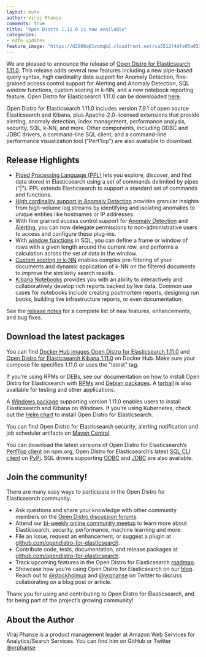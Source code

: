 ```yaml
---
layout: mute
author: Viraj Phanse
comments: true
title: "Open Distro 1.11.0 is now available"
categories:
- odfe-updates
feature_image: "https://d2908q01vomqb2.cloudfront.net/ca3512f4dfa95a03169c5a670a4c91a19b3077b4/2019/03/26/open_disto-elasticsearch-logo-800x400.jpg"
---
```


We are pleased to announce the release of [Open Distro for Elasticsearch 1.11.0](https://opendistro.github.io/for-elasticsearch/downloads.html). This release adds several new features including a new pipe-based query syntax, high cardinality data support for Anomaly Detection, fine-grained access control support for Alerting and Anomaly Detection, SQL window functions, custom scoring in k-NN, and a new notebook reporting feature. Open Distro for Elasticsearch 1.11.0 can be downloaded [here](https://opendistro.github.io/for-elasticsearch/downloads.html).

Open Distro for Elasticsearch 1.11.0 includes version 7.9.1 of open source Elasticsearch and Kibana, plus Apache-2.0-licensed extensions that provide alerting, anomaly detection, index management, performance analysis, security, SQL, k-NN, and more. Other components, including ODBC and JDBC drivers, a command-line SQL client, and a command-line performance visualization tool (“PerfTop”) are also available to download.

## Release Highlights

* [Piped Processing Language (PPL)](https://opendistro.github.io/for-elasticsearch-docs/docs/ppl/) lets you explore, discover, and find data stored in Elasticsearch using a set of commands delimited by pipes ("\|"). PPL extends Elasticsearch to support a standard set of commands and functions.
* [High cardinality support in Anomaly Detection](https://github.com/opendistro-for-elasticsearch/anomaly-detection/issues/147) provides granular insights from high-volume log streams by identifying and isolating anomalies to unique entities like hostnames or IP addresses.
* With fine grained access control support for [Anomaly Detection](https://github.com/opendistro-for-elasticsearch/security-kibana-plugin/pull/538) and [Alerting](https://github.com/opendistro-for-elasticsearch/security-kibana-plugin/pull/532), you can now delegate permissions to non-administrative users to access and configure these plug-ins.
* With [window functions](https://github.com/opendistro-for-elasticsearch/sql/pull/753) in SQL, you can define a frame or window of rows with a given length around the current row, and performs a calculation across the set of data in the window.
* [Custom scoring in k-NN](https://github.com/opendistro-for-elasticsearch/k-NN/pull/196) enables complex pre-filtering of your documents and dynamic application of k-NN on the filtered documents to improve the similarity search results.
* [Kibana Notebooks](https://opendistro.github.io/for-elasticsearch-docs/docs/notebooks/) provides you with an ability to interactively and collaboratively develop rich reports backed by live data. Common use cases for notebooks include creating postmortem reports, designing run books, building live infrastructure reports, or even documentation.

See the [release notes](https://github.com/opendistro-for-elasticsearch/opendistro-build/blob/master/release-notes/opendistro-for-elasticsearch-release-notes-1.11.0.md) for a complete list of new features, enhancements, and bug fixes.

## Download the latest packages

You can find [Docker Hub images Open Distro for Elasticsearch 1.11.0](https://hub.docker.com/r/amazon/opendistro-for-elasticsearch) and [Open Distro for Elasticsearch Kibana 1.11.0](https://hub.docker.com/r/amazon/opendistro-for-elasticsearch-kibana) on Docker Hub. Make sure your compose file specifies 1.11.0 or uses the "latest" tag.

If you’re using RPMs or DEBs, see our documentation on how to install Open Distro for Elasticsearch with [RPMs](https://opendistro.github.io/for-elasticsearch-docs/docs/install/rpm/) and [Debian packages](https://opendistro.github.io/for-elasticsearch-docs/docs/install/deb/). A [tarball](https://opendistro.github.io/for-elasticsearch-docs/docs/install/tar/) is also available for testing and other applications.

A [Windows package](https://opendistro.github.io/for-elasticsearch-docs/docs/install/windows/) supporting version 1.11.0 enables users to install Elasticsearch and Kibana on Windows. If you’re using Kubernetes, check out the [Helm chart](https://opendistro.github.io/for-elasticsearch-docs/docs/install/helm/) to install Open Distro for Elasticsearch.

You can find Open Distro for Elasticsearch security, alerting notification and job scheduler artifacts on [Maven Central](https://mvnrepository.com/artifact/com.amazon.opendistroforelasticsearch).

You can download the latest versions of Open Distro for Elasticsearch’s [PerfTop client](https://www.npmjs.com/package/@aws/opendistro-for-elasticsearch-perftop) on npm.org, Open Distro for Elasticsearch’s latest [SQL CLI client](https://pypi.org/project/odfe-sql-cli/) on [PyPi](https://pypi.org/project/odfe-sql-cli/). SQL drivers supporting [ODBC](https://opendistro.github.io/for-elasticsearch-docs/docs/sql/odbc/) and [JDBC](https://opendistro.github.io/for-elasticsearch-docs/docs/sql/jdbc/) are also available.

## Join the community!

There are many easy ways to participate in the Open Distro for Elasticsearch community.

* Ask questions and share your knowledge with other community members on the [Open Distro discussion forums](https://discuss.opendistrocommunity.dev/).
* Attend our [bi-weekly online community meetup](https://www.meetup.com/Open-Distro-for-Elasticsearch-Meetup-Group) to learn more about Elasticsearch, security, performance, machine learning and more.
* File an issue, request an enhancement, or suggest a plugin at [github.com/opendistro-for-elasticsearch](https://github.com/opendistro-for-elasticsearch).
* Contribute code, tests, documentation, and release packages at [github.com/opendistro-for-elasticsearch](https://github.com/opendistro-for-elasticsearch).
* Track upcoming features in the Open Distro for Elasticsearch [roadmap](https://github.com/orgs/opendistro-for-elasticsearch/projects/3).
* Showcase how you’re using Open Distro for Elasticsearch on our [blog](https://opendistro.github.io/for-elasticsearch/blog/). Reach out to [@stockholmux](https://twitter.com/stockholmux?lang=en) and [@vrphanse](https://twitter.com/vrphanse?lang=en) on Twitter to discuss collaborating on a blog post or article.

Thank you for using and contributing to Open Distro for Elasticsearch, and for being part of the project’s growing community!

## About the Author

Viraj Phanse is a product management leader at Amazon Web Services for Analytics/Search Services. You can find him on GitHub or Twitter [@vrphanse](https://twitter.com/vrphanse?lang=en)
